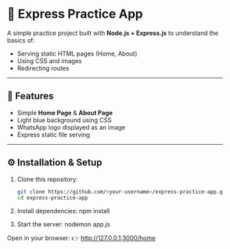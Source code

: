 # 🚀 Express Practice App

A simple practice project built with **Node.js + Express.js** to understand the basics of:
- Serving static HTML pages (Home, About)
- Using CSS and images
- Redirecting routes
  
---

## 🎨 Features
- Simple **Home Page** & **About Page**
- Light blue background using CSS
- WhatsApp logo displayed as an image
- Express static file serving

---


## ⚙️ Installation & Setup
1. Clone this repository:
   ```bash
   git clone https://github.com/<your-username>/express-practice-app.git
   cd express-practice-app

2. Install dependencies:
 npm install

3. Start the server:
 nodemon app.js

Open in your browser:
👉 http://127.0.0.1:3000/home
